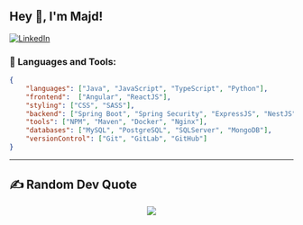 ## Hey 👋, I'm Majd!
[![LinkedIn](https://img.shields.io/badge/LinkedIn-0A66C2.svg?logo=linkedin&logoColor=white)](https://www.linkedin.com/in/majdselmi/)
### 🔨 Languages and Tools:

```json
{
    "languages": ["Java", "JavaScript", "TypeScript", "Python"],
    "frontend":  ["Angular", "ReactJS"],
    "styling": ["CSS", "SASS"],
    "backend": ["Spring Boot", "Spring Security", "ExpressJS", "NestJS", "Flask"],
    "tools": ["NPM", "Maven", "Docker", "Nginx"],
    "databases": ["MySQL", "PostgreSQL", "SQLServer", "MongoDB"],
    "versionControl": ["Git", "GitLab", "GitHub"]
}
```

---

## ✍️ Random Dev Quote

<div align="center">

![](https://quotes-github-readme.vercel.app/api?type=horizontal&theme=radical)

</div>
